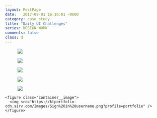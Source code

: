 ```yaml
---
layout: PostPage
date:   2017-09-01 16:16:01 -0600
category: case_study
title: "Daily UI Challenges"
series: DESIGN WORK
comments: false
class: d
---
```

<section class="container__xlarge mt-4 mb-2">

  <figure class="container__image">
    <img src="https://ktportfolio-cdn.sirv.com/Images/dailyui6.png?progressive=true&png.optimize=true" />
  </figure>

  <figure class="container__image">
    <img src="https://ktportfolio-cdn.sirv.com/Images/dailyui5.png?progressive=true&png.optimize=true" />
  </figure>

  <figure class="container__image">
    <img src="https://ktportfolio-cdn.sirv.com/Images/dailyui3.jpg?progressive=true&png.optimize=true" />
  </figure>

  <figure class="container__image">
    <img src="https://ktportfolio-cdn.sirv.com/Images/dailyui2.png?progressive=true&png.optimize=true" />
  </figure>

  <div class="container__images">
    <figure class="container__image">
      <img src="https://ktportfolio.sirv.com/Images/Sign%20in%20Email.png?profile=portfolio" />
    </figure>

    <figure class="container__image">
      <img src="https://ktportfolio-cdn.sirv.com/Images/Sign%20in%20username.png?profile=portfolio" />
    </figure>
  </div>
</section>
